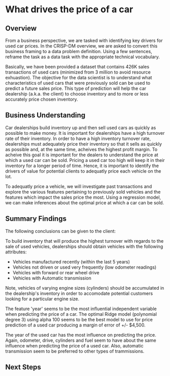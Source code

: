 # What drives the price of a car

## Overview

From a business perspective, we are tasked with identifying key drivers for used car prices. In the CRISP-DM overview, we are asked to convert this business framing to a data problem definition. Using a few sentences, reframe the task as a data task with the appropriate technical vocabulary.

Basically, we have been provided a dataset that contains 426K sales transactions of used cars (minimized from 3 million to avoid resource exhuastion).  The objective for the data scientist is to understand what characteristics of used cars that were previously sold can be used to predict a future sales price.  This type of prediction will help the car dealership (a.k.a. the client) to choose inventory and to more or less accurately price chosen inventory.

## Business Understanding

Car dealerships build inventory up and then sell used cars as quickly as possible to make money. It is important for dealerships have a high turnover rate of their inventory.  In order to have a high inventory turnover rate, dealerships must adequately price their inventory so that it sells as quickly as possible and, at the same time, acheives the highest profit margin.  To acheive this goal it is important for the dealers to understand the price at which a used car can be sold. Pricing a used car too high will keep it in their inventory for a longer period of time. Hence, it is important to identify the drivers of value for potential clients to adequatly price each vehicle on the lot.

To adequatly price a vehicle, we will investigate past transactions and explore the various features pertaining to previously sold vehicles and the features which impact the sales price the most. Using a regression model, we can make inferences about the optimal price at which a car can be sold.

## Summary Findings

The following conclusions can be given to the client:

To build inventory that will produce the highest turnover with regards to the sale of used vehicles, dealerships should obtain vehicles with the following attributes:

- Vehicles manufactured recently (within the last 5 years)
- Vehicles not driven or used very frequently (low odometer readings)
- Vehicles with forward or rear wheel drive
- Vehicles with Automatic transmission

Note, vehicles of varying engine sizes (cylinders) should be accumulated in the dealership's inventory in order to accomodate potential customers looking for a particular engine size.

The feature 'year' seems to be the most influential independent variable when predicting the price of a car. The optimal Ridge model (polynomial degree 3) using alpha 100 seems to be the best model to use for price prediction of a used car producing a margin of error of +/- $4,500.

The year of the used car has the most influence on predicting the price. Again, odometer, drive, cylinders and fuel seem to have about the same influence when predicting the price of a used car. Also, automatic transmission seem to be preferred to other types of trammissions.

## Next Steps
